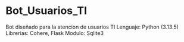 # Bot_Usuarios_TI
Bot diseñado para la atencion de usuarios TI
Lenguaje: Python (3.13.5)
Librerias: Cohere, Flask
Modulo: Sqlite3

